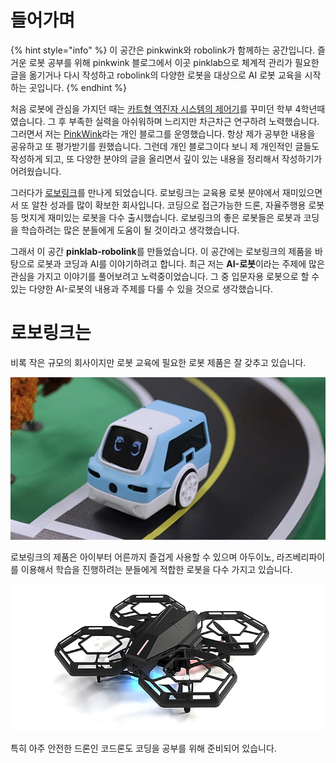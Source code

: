 # 들어가며

{% hint style="info" %}
이 공간은 pinkwink와 robolink가 함께하는 공간입니다. 즐거운 로봇 공부를 위해 pinkwink 블로그에서 이곳 pinklab으로 체계적 관리가 필요한 글을 옮기거나 다시 작성하고 robolink의 다양한 로봇을 대상으로 AI 로봇 교육을 시작하는 곳입니다.
{% endhint %}

처음 로봇에 관심을 가지던 때는 [카트형 역진자 시스템의 제어기](https://pinkwink.kr/36)를 꾸미던 학부 4학년때였습니다. 그 후 부족한 실력을 아쉬워하며 느리지만 차근차근 연구하려 노력했습니다. 그러면서 저는 [PinkWink](https://pinkwink.kr/)라는 개인 블로그를 운영했습니다. 항상 제가 공부한 내용을 공유하고 또 평가받기를 원했습니다. 그런데 개인 블로그이다 보니 제 개인적인 글들도 작성하게 되고, 또 다양한 분야의 글을 올리면서 깊이 있는 내용을 정리해서 작성하기가 어려웠습니다.

그러다가 [로보링크](http://www.robolink.co.kr/web/)를 만나게 되었습니다. 로보링크는 교육용 로봇 분야에서 재미있으면서 또 알찬 성과를 많이 확보한 회사입니다. 코딩으로 접근가능한 드론, 자율주행용 로봇 등 멋지게 재미있는 로봇을 다수 출시했습니다. 로보링크의 좋은 로봇들은 로봇과 코딩을 학습하려는 많은 분들에게 도움이 될 것이라고 생각했습니다.

그래서 이 공간 **pinklab-robolink**를 만들었습니다. 이 공간에는 로보링크의 제품을 바탕으로 로봇과 코딩과 AI를 이야기하려고 합니다. 최근 저는 **AI-로봇**이라는 주제에 많은 관심을 가지고 이야기를 풀어보려고 노력중이었습니다. 그 중 입문자용 로봇으로 할 수 있는 다양한 AI-로봇의 내용과 주제를 다룰 수 있을 것으로 생각했습니다.

# 로보링크는
비록 작은 규모의 회사이지만 로봇 교육에 필요한 로봇 제품은 잘 갖추고 있습니다.

![주미](./img/zumi.jpg)

로보링크의 제품은 아이부터 어른까지 즐겁게 사용할 수 있으며 아두이노, 라즈베리파이를 이용해서 학습을 진행하려는 분들에게 적합한 로봇을 다수 가지고 있습니다.

![코드론](./img/codrone.jpg)

특히 아주 안전한 드론인 코드론도 코딩을 공부를 위해 준비되어 있습니다.


